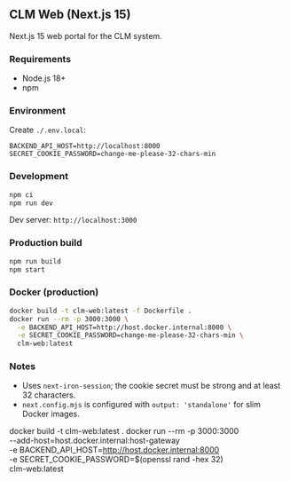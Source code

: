 ## CLM Web (Next.js 15)

Next.js 15 web portal for the CLM system.

### Requirements
- Node.js 18+
- npm

### Environment
Create `./.env.local`:
```
BACKEND_API_HOST=http://localhost:8000
SECRET_COOKIE_PASSWORD=change-me-please-32-chars-min
```

### Development
```bash
npm ci
npm run dev
```
Dev server: `http://localhost:3000`

### Production build
```bash
npm run build
npm start
```

### Docker (production)
```bash
docker build -t clm-web:latest -f Dockerfile .
docker run --rm -p 3000:3000 \
  -e BACKEND_API_HOST=http://host.docker.internal:8000 \
  -e SECRET_COOKIE_PASSWORD=change-me-please-32-chars-min \
  clm-web:latest
```

### Notes
- Uses `next-iron-session`; the cookie secret must be strong and at least 32 characters.
- `next.config.mjs` is configured with `output: 'standalone'` for slim Docker images.

docker build -t clm-web:latest .
docker run --rm -p 3000:3000 \
  --add-host=host.docker.internal:host-gateway \
  -e BACKEND_API_HOST=http://host.docker.internal:8000 \
  -e SECRET_COOKIE_PASSWORD=$(openssl rand -hex 32) \
  clm-web:latest